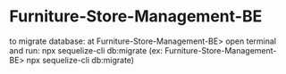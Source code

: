 # Furniture-Store-Management-BE

to migrate database: at Furniture-Store-Management-BE> open terminal and run: npx sequelize-cli db:migrate (ex: Furniture-Store-Management-BE> npx sequelize-cli db:migrate)
